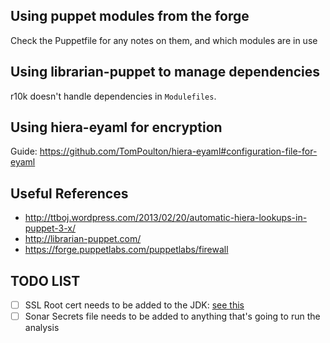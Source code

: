 ## Using puppet modules from the forge

Check the Puppetfile for any notes on them, and which modules are in use

## Using librarian-puppet to manage dependencies
r10k doesn't handle dependencies in `Modulefiles`. 

## Using hiera-eyaml for encryption

Guide: https://github.com/TomPoulton/hiera-eyaml#configuration-file-for-eyaml


## Useful References
* http://ttboj.wordpress.com/2013/02/20/automatic-hiera-lookups-in-puppet-3-x/
* http://librarian-puppet.com/
* https://forge.puppetlabs.com/puppetlabs/firewall

## TODO LIST
- [ ] SSL Root cert needs to be added to the JDK: [see this](https://azure.microsoft.com/en-us/documentation/articles/java-add-certificate-ca-store/)
- [ ] Sonar Secrets file needs to be added to anything that's going to run the analysis
